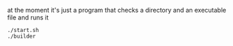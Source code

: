 at the moment it's just a program that checks a directory and an executable file and runs it
```
./start.sh
./builder
```
